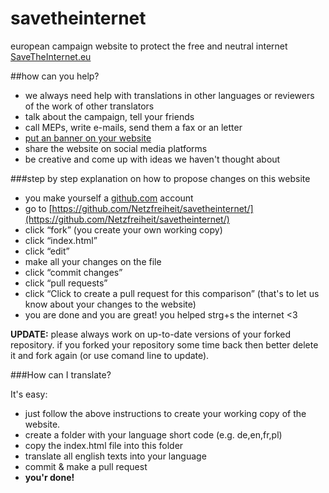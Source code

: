 savetheinternet
===============

european campaign website to protect the free and neutral internet [SaveTheInternet.eu](http://savetheinternet.eu)

##how can you help? 
- we always need help with translations in other languages or reviewers of the work of other translators
- talk about the campaign, tell your friends
- call MEPs, write e-mails, send them a fax or an letter
- [put an banner on your website](http://www.savetheinternet.eu/banner.zip "download banner pack")
- share the website on social media platforms
- be creative and come up with ideas we haven't thought about

###step by step explanation on how to propose changes on this website
- you make yourself a [github.com](https://github.com) account 
- go to [https://github.com/Netzfreiheit/savetheinternet/](https://github.com/Netzfreiheit/savetheinternet/)
- click “fork” (you create your own working copy)
- click “index.html” 
- click “edit” 
- make all your changes on the file
- click “commit changes” 
- click “pull requests”
- click “Click to create a pull request for this comparison” (that's to let us know about your changes to the website)
- you are done and you are great! you helped strg+s the internet <3

**UPDATE:** please always work on up-to-date versions of your forked repository. if you forked your repository some time back then better delete it and fork again (or use comand line to update). 

###How can I translate? 

It's easy: 
- just follow the above instructions to create your working copy of the website. 
- create a folder with your language short code (e.g. de,en,fr,pl)
- copy the index.html file into this folder
- translate all english texts into your language
- commit & make a pull request
- **you'r done!**

